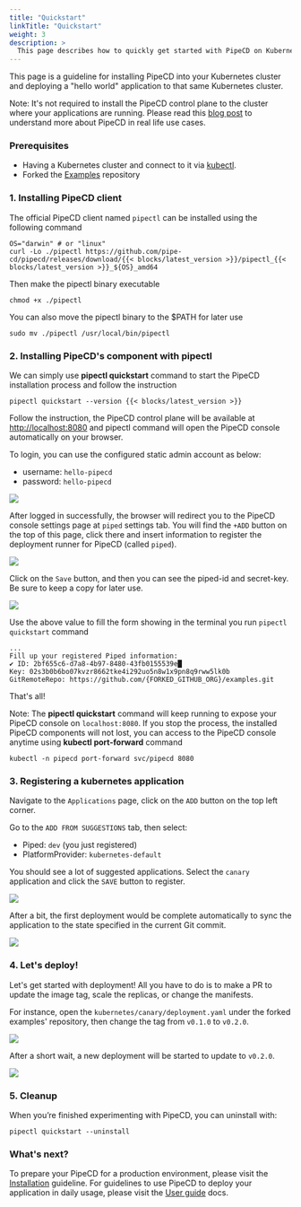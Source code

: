 ```yaml
---
title: "Quickstart"
linkTitle: "Quickstart"
weight: 3
description: >
  This page describes how to quickly get started with PipeCD on Kubernetes.
---
```


This page is a guideline for installing PipeCD into your Kubernetes cluster and deploying a "hello world" application to that same Kubernetes cluster.

Note: It's not required to install the PipeCD control plane to the cluster where your applications are running. Please read this [blog post](/blog/2021/12/29/pipecd-best-practice-01-operate-your-own-pipecd-cluster/) to understand more about PipeCD in real life use cases.

### Prerequisites
- Having a Kubernetes cluster and connect to it via [kubectl](https://kubernetes.io/docs/tasks/tools/install-kubectl/).
- Forked the [Examples](https://github.com/pipe-cd/examples) repository

### 1. Installing PipeCD client

The official PipeCD client named `pipectl` can be installed using the following command

``` console
OS="darwin" # or "linux"
curl -Lo ./pipectl https://github.com/pipe-cd/pipecd/releases/download/{{< blocks/latest_version >}}/pipectl_{{< blocks/latest_version >}}_${OS}_amd64
```

Then make the pipectl binary executable

``` console
chmod +x ./pipectl
```

You can also move the pipectl binary to the $PATH for later use

```console
sudo mv ./pipectl /usr/local/bin/pipectl
```

### 2. Installing PipeCD's component with pipectl

We can simply use __pipectl quickstart__ command to start the PipeCD installation process and follow the instruction

```console
pipectl quickstart --version {{< blocks/latest_version >}}
```

Follow the instruction, the PipeCD control plane will be available at [http://localhost:8080](http://localhost:8080) and pipectl command will open the PipeCD console automatically on your browser.

To login, you can use the configured static admin account as below:
- username: `hello-pipecd`
- password: `hello-pipecd`

![](/images/quickstart-login-form.png)

After logged in successfully, the browser will redirect you to the PipeCD console settings page at `piped` settings tab. You will find the `+ADD` button on the top of this page, click there and insert information to register the deployment runner for PipeCD (called `piped`).

![](/images/quickstart-adding-piped.png)

Click on the `Save` button, and then you can see the piped-id and secret-key.
Be sure to keep a copy for later use.

![](/images/quickstart-piped-registered.png)

Use the above value to fill the form showing in the terminal you run `pipectl quickstart` command

```console
...
Fill up your registered Piped information:
✔ ID: 2bf655c6-d7a8-4b97-8480-43fb0155539e█
Key: 02s3b0b6bo07kvzr8662tke4i292uo5n8w1x9pn8q9rww5lk0b
GitRemoteRepo: https://github.com/{FORKED_GITHUB_ORG}/examples.git

```

That's all!

Note: The __pipectl quickstart__ command will keep running to expose your PipeCD console on `localhost:8080`. If you stop the process, the installed PipeCD components will not lost, you can access to the PipeCD console anytime using __kubectl port-forward__ command

```console
kubectl -n pipecd port-forward svc/pipecd 8080
```

### 3. Registering a kubernetes application
Navigate to the `Applications` page, click on the `ADD` button on the top left corner.

Go to the `ADD FROM SUGGESTIONS` tab, then select:
- Piped: `dev` (you just registered)
- PlatformProvider: `kubernetes-default`

You should see a lot of suggested applications. Select the `canary` application and click the `SAVE` button to register.

![](/images/quickstart-adding-application-from-suggestions.png)

After a bit, the first deployment would be complete automatically to sync the application to the state specified in the current Git commit.

![](/images/quickstart-first-deployment.png)

### 4. Let's deploy!
Let's get started with deployment! All you have to do is to make a PR to update the image tag, scale the replicas, or change the manifests.

For instance, open the `kubernetes/canary/deployment.yaml` under the forked examples' repository, then change the tag from `v0.1.0` to `v0.2.0`.

![](/images/quickstart-update-image-tag.png)

After a short wait, a new deployment will be started to update to `v0.2.0`.

![](/images/quickstart-deploying.png)

### 5. Cleanup
When you’re finished experimenting with PipeCD, you can uninstall with:

``` console
pipectl quickstart --uninstall
```

### What's next?

To prepare your PipeCD for a production environment, please visit the [Installation](../installation/) guideline. For guidelines to use PipeCD to deploy your application in daily usage, please visit the [User guide](../user-guide/) docs.
